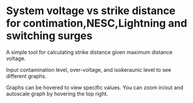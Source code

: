# System voltage vs strike distance for contimation,NESC,Lightning and switching surges


A simple tool for calculating strike distance given maximum distance voltage.

Input contamination level, over-voltage, and isokeraunic level to see different graphs.

Graphs can be hovered to view specific values. You can zoom in/out and autoscale graph by hovering the top right.
